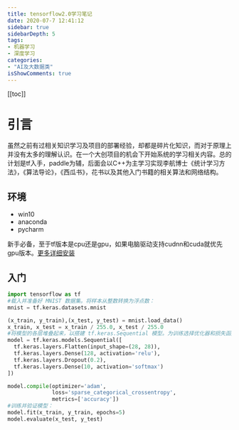 ```yaml
---
title: tensorflow2.0学习笔记
date: 2020-07-7 12:41:12
sidebar: true
sidebarDepth: 5
tags: 
- 机器学习
- 深度学习
categories:
- "AI及大数据类"
isShowComments: true
---
```


[[toc]]
# 引言
虽然之前有过相关知识学习及项目的部署经验，却都是碎片化知识，而对于原理上并没有太多的理解认识。在一个大创项目的机会下开始系统的学习相关内容。总的计划是tf入手，paddle为辅，后面会以C++为主学习实现李航博士《统计学习方法》，《算法导论》，《西瓜书》，花书以及其他入门书籍的相关算法和网络结构。


## 环境
- win10
- anaconda
- pycharm

新手必备，至于tf版本是cpu还是gpu，如果电脑驱动支持cudnn和cuda就优先gpu版本。[更多详细安装](https://blog.csdn.net/qq_43743037/article/details/104242758)


## 入门

```python
import tensorflow as tf
#载入并准备好 MNIST 数据集。将样本从整数转换为浮点数：
mnist = tf.keras.datasets.mnist

(x_train, y_train),(x_test, y_test) = mnist.load_data()
x_train, x_test = x_train / 255.0, x_test / 255.0
#将模型的各层堆叠起来，以搭建 tf.keras.Sequential 模型。为训练选择优化器和损失函数：
model = tf.keras.models.Sequential([
  tf.keras.layers.Flatten(input_shape=(28, 28)),
  tf.keras.layers.Dense(128, activation='relu'),
  tf.keras.layers.Dropout(0.2),
  tf.keras.layers.Dense(10, activation='softmax')
])

model.compile(optimizer='adam',
              loss='sparse_categorical_crossentropy',
              metrics=['accuracy'])
#训练并验证模型：
model.fit(x_train, y_train, epochs=5)
model.evaluate(x_test, y_test)

```